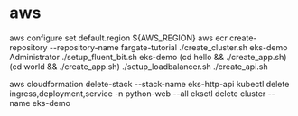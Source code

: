 # aws

aws configure set default.region ${AWS_REGION}
aws ecr create-repository --repository-name fargate-tutorial
./create_cluster.sh eks-demo Administrator
./setup_fluent_bit.sh eks-demo
(cd hello && ./create_app.sh)
(cd world && ./create_app.sh)
./setup_loadbalancer.sh
./create_api.sh 


aws cloudformation delete-stack --stack-name eks-http-api
kubectl delete ingress,deployment,service -n python-web --all
eksctl delete cluster --name eks-demo

